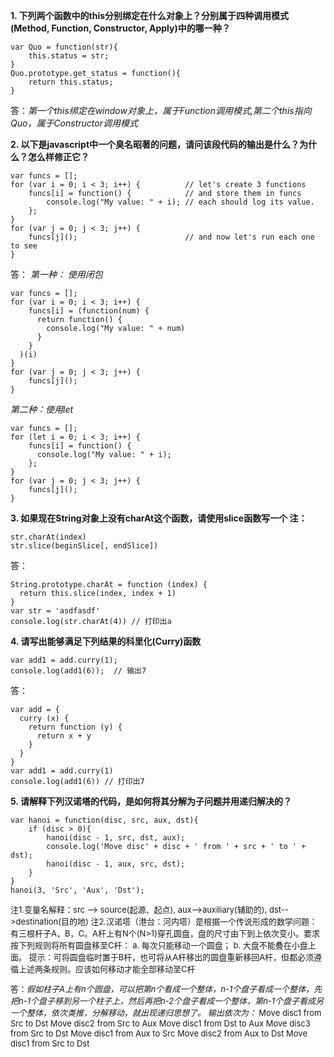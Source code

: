 **1. 下列两个函数中的this分别绑定在什么对象上？分别属于四种调用模式(Method, Function, Constructor, Apply)中的哪一种？**

```
var Quo = function(str){
    this.status = str;
}
Quo.prototype.get_status = function(){
    return this.status;
}
```
答：*第一个this绑定在window对象上，属于Function调用模式,第二个this指向Quo，属于Constructor调用模式*

**2. 以下是javascript中一个臭名昭著的问题，请问该段代码的输出是什么？为什么？怎么样修正它？**
```
var funcs = [];
for (var i = 0; i < 3; i++) {          // let's create 3 functions
    funcs[i] = function() {            // and store them in funcs
        console.log("My value: " + i); // each should log its value.
    };
}
for (var j = 0; j < 3; j++) {
    funcs[j]();                        // and now let's run each one to see
}
```
答：
*第一种： 使用闭包*
```
var funcs = [];
for (var i = 0; i < 3; i++) {
    funcs[i] = (function(num) {
      return function() {
        console.log("My value: " + num)
      }
    }
  )(i)
}
for (var j = 0; j < 3; j++) {
    funcs[j]();
}

```
*第二种：使用let*
```
var funcs = [];
for (let i = 0; i < 3; i++) {
    funcs[i] = function() {
      console.log("My value: " + i);
    };
}
for (var j = 0; j < 3; j++) {
    funcs[j]();
}
```

**3. 如果现在String对象上没有charAt这个函数，请使用slice函数写一个
注：**

```
str.charAt(index)
str.slice(beginSlice[, endSlice])
```

答：
```
String.prototype.charAt = function (index) {
  return this.slice(index, index + 1)
}
var str = 'asdfasdf'
console.log(str.charAt(4)) // 打印出a
```

**4. 请写出能够满足下列结果的科里化(Curry)函数**

```
var add1 = add.curry(1);
console.log(add1(6));  // 输出7
```

答：

```
var add = {
  curry (x) {
    return function (y) {
      return x + y
    }
  }
}
var add1 = add.curry(1)
console.log(add1(6)) // 打印出7
```

**5. 请解释下列汉诺塔的代码，是如何将其分解为子问题并用递归解决的？**

```
var hanoi = function(disc, src, aux, dst){
    if (disc > 0){
        hanoi(disc - 1, src, dst, aux);
        console.log('Move disc' + disc + ' from ' + src + ' to ' + dst);
        hanoi(disc - 1, aux, src, dst);
    }
}
hanoi(3, 'Src', 'Aux', 'Dst');
```

<font size=2>
注1.变量名解释：src --> source(起源、起点), aux-->auxiliary(辅助的), dst-->destination(目的地)
注2.汉诺塔（港台：河内塔）是根据一个传说形成的数学问题：
    有三根杆子A，B，C。A杆上有N个(N>1)穿孔圆盘，盘的尺寸由下到上依次变小。要求按下列规则将所有圆盘移至C杆：
        a. 每次只能移动一个圆盘；
        b. 大盘不能叠在小盘上面。
提示：可将圆盘临时置于B杆，也可将从A杆移出的圆盘重新移回A杆，但都必须遵循上述两条规则。应该如何移动才能全部移动至C杆
<font>


答：*假如柱子A上有n个圆盘，可以把第n个看成一个整体，n-1个盘子看成一个整体，先把n-1个盘子移到另一个柱子上，然后再把n-2个盘子看成一个整体，第n-1个盘子看成另一个整体，依次类推，分解移动，就出现递归思想了。
输出依次为：*
Move disc1 from Src to Dst
Move disc2 from Src to Aux
Move disc1 from Dst to Aux
Move disc3 from Src to Dst
Move disc1 from Aux to Src
Move disc2 from Aux to Dst
Move disc1 from Src to Dst

